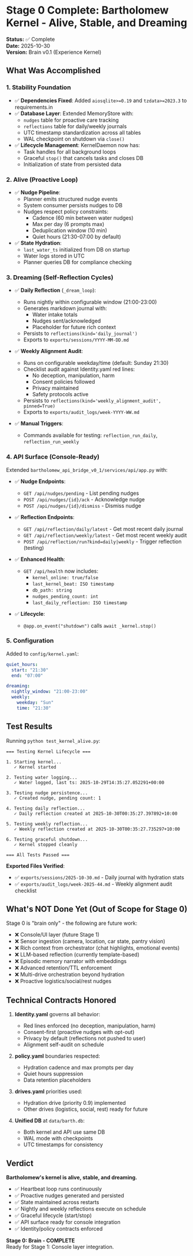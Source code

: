 # Stage 0 Complete: Bartholomew Kernel - Alive, Stable, and Dreaming

**Status:** ✅ Complete  
**Date:** 2025-10-30  
**Version:** Brain v0.1 (Experience Kernel)

## What Was Accomplished

### 1. Stability Foundation
- ✅ **Dependencies Fixed**: Added `aiosqlite>=0.19` and `tzdata>=2023.3` to requirements.in
- ✅ **Database Layer**: Extended MemoryStore with:
  - `nudges` table for proactive care tracking
  - `reflections` table for daily/weekly journals
  - UTC timestamp standardization across all tables
  - WAL checkpoint on shutdown via `close()`
- ✅ **Lifecycle Management**: KernelDaemon now has:
  - Task handles for all background loops
  - Graceful `stop()` that cancels tasks and closes DB
  - Initialization of state from persisted data

### 2. Alive (Proactive Loop)
- ✅ **Nudge Pipeline**: 
  - Planner emits structured nudge events
  - System consumer persists nudges to DB
  - Nudges respect policy constraints:
    - Cadence (60 min between water nudges)
    - Max per day (6 prompts max)
    - Deduplication window (10 min)
    - Quiet hours (21:30-07:00 by default)
- ✅ **State Hydration**: 
  - `last_water_ts` initialized from DB on startup
  - Water logs stored in UTC
  - Planner queries DB for compliance checking

### 3. Dreaming (Self-Reflection Cycles)
- ✅ **Daily Reflection** (`_dream_loop`):
  - Runs nightly within configurable window (21:00-23:00)
  - Generates markdown journal with:
    - Water intake totals
    - Nudges sent/acknowledged
    - Placeholder for future rich context
  - Persists to `reflections(kind='daily_journal')`
  - Exports to `exports/sessions/YYYY-MM-DD.md`

- ✅ **Weekly Alignment Audit**:
  - Runs on configurable weekday/time (default: Sunday 21:30)
  - Checklist audit against Identity.yaml red lines:
    - No deception, manipulation, harm
    - Consent policies followed
    - Privacy maintained
    - Safety protocols active
  - Persists to `reflections(kind='weekly_alignment_audit', pinned=True)`
  - Exports to `exports/audit_logs/week-YYYY-WW.md`

- ✅ **Manual Triggers**: 
  - Commands available for testing: `reflection_run_daily`, `reflection_run_weekly`

### 4. API Surface (Console-Ready)
Extended `bartholomew_api_bridge_v0_1/services/api/app.py` with:

- ✅ **Nudge Endpoints**:
  - `GET /api/nudges/pending` - List pending nudges
  - `POST /api/nudges/{id}/ack` - Acknowledge nudge
  - `POST /api/nudges/{id}/dismiss` - Dismiss nudge

- ✅ **Reflection Endpoints**:
  - `GET /api/reflection/daily/latest` - Get most recent daily journal
  - `GET /api/reflection/weekly/latest` - Get most recent weekly audit
  - `POST /api/reflection/run?kind=daily|weekly` - Trigger reflection (testing)

- ✅ **Enhanced Health**:
  - `GET /api/health` now includes:
    - `kernel_online: true/false`
    - `last_kernel_beat: ISO timestamp`
    - `db_path: string`
    - `nudges_pending_count: int`
    - `last_daily_reflection: ISO timestamp`

- ✅ **Lifecycle**:
  - `@app.on_event("shutdown")` calls `await _kernel.stop()`

### 5. Configuration
Added to `config/kernel.yaml`:
```yaml
quiet_hours:
  start: "21:30"
  end: "07:00"

dreaming:
  nightly_window: "21:00-23:00"
  weekly:
    weekday: "Sun"
    time: "21:30"
```

## Test Results

Running `python test_kernel_alive.py`:
```
=== Testing Kernel Lifecycle ===

1. Starting kernel...
   ✓ Kernel started

2. Testing water logging...
   ✓ Water logged, last ts: 2025-10-29T14:35:27.052291+00:00

3. Testing nudge persistence...
   ✓ Created nudge, pending count: 1

4. Testing daily reflection...
   ✓ Daily reflection created at 2025-10-30T00:35:27.397892+10:00

5. Testing weekly reflection...
   ✓ Weekly reflection created at 2025-10-30T00:35:27.735297+10:00

6. Testing graceful shutdown...
   ✓ Kernel stopped cleanly

=== All Tests Passed ===
```

**Exported Files Verified**:
- ✅ `exports/sessions/2025-10-30.md` - Daily journal with hydration stats
- ✅ `exports/audit_logs/week-2025-44.md` - Weekly alignment audit checklist

## What's NOT Done Yet (Out of Scope for Stage 0)

Stage 0 is "brain only" - the following are future work:

- ❌ Console/UI layer (future Stage 1)
- ❌ Sensor ingestion (camera, location, car state, pantry vision)
- ❌ Rich context from orchestrator (chat highlights, emotional events)
- ❌ LLM-based reflection (currently template-based)
- ❌ Episodic memory narrator with embeddings
- ❌ Advanced retention/TTL enforcement
- ❌ Multi-drive orchestration beyond hydration
- ❌ Proactive logistics/social/rest nudges

## Technical Contracts Honored

1. **Identity.yaml** governs all behavior:
   - Red lines enforced (no deception, manipulation, harm)
   - Consent-first (proactive nudges with opt-out)
   - Privacy by default (reflections not pushed to user)
   - Alignment self-audit on schedule

2. **policy.yaml** boundaries respected:
   - Hydration cadence and max prompts per day
   - Quiet hours suppression
   - Data retention placeholders

3. **drives.yaml** priorities used:
   - Hydration drive (priority 0.9) implemented
   - Other drives (logistics, social, rest) ready for future

4. **Unified DB** at `data/barth.db`:
   - Both kernel and API use same DB
   - WAL mode with checkpoints
   - UTC timestamps for consistency

## Verdict

**Bartholomew's kernel is alive, stable, and dreaming.**

- ✅ Heartbeat loop runs continuously
- ✅ Proactive nudges generated and persisted
- ✅ State maintained across restarts
- ✅ Nightly and weekly reflections execute on schedule
- ✅ Graceful lifecycle (start/stop)
- ✅ API surface ready for console integration
- ✅ Identity/policy contracts enforced

**Stage 0: Brain - COMPLETE**  
Ready for Stage 1: Console layer integration.

